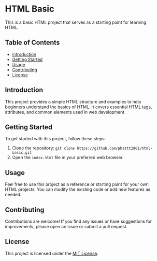 # HTML Basic

This is a basic HTML project that serves as a starting point for learning HTML.

## Table of Contents

- [Introduction](#introduction)
- [Getting Started](#getting-started)
- [Usage](#usage)
- [Contributing](#contributing)
- [License](#license)

## Introduction

This project provides a simple HTML structure and examples to help beginners understand the basics of HTML. It covers essential HTML tags, attributes, and common elements used in web development.

## Getting Started

To get started with this project, follow these steps:

1. Clone the repository: `git clone https://github.com/phattt2901/html-basic.git`
2. Open the `index.html` file in your preferred web browser.

## Usage

Feel free to use this project as a reference or starting point for your own HTML projects. You can modify the existing code or add new features as needed.

## Contributing

Contributions are welcome! If you find any issues or have suggestions for improvements, please open an issue or submit a pull request.

## License

This project is licensed under the [MIT License](LICENSE).

